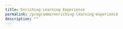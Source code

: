 ```yaml
---
title: Enriching Learning Experience
permalink: /programme/enriching-learning-experience
description: ""
---
```

